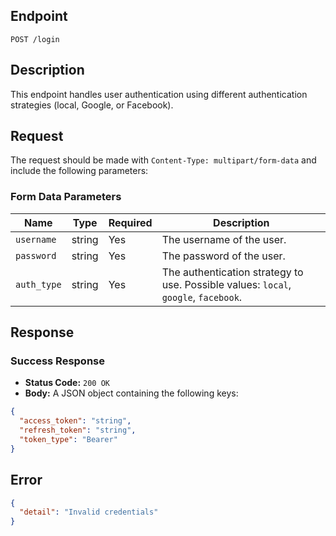 ## Endpoint

`POST /login`

## Description

This endpoint handles user authentication using different authentication strategies (local, Google, or Facebook).

## Request

The request should be made with `Content-Type: multipart/form-data` and include the following parameters:

### Form Data Parameters

| Name        | Type   | Required | Description                                                                         |
| ----------- | ------ | -------- | ----------------------------------------------------------------------------------- |
| `username`  | string | Yes      | The username of the user.                                                           |
| `password`  | string | Yes      | The password of the user.                                                           |
| `auth_type` | string | Yes      | The authentication strategy to use. Possible values: `local`, `google`, `facebook`. |

## Response

### Success Response

- **Status Code:** `200 OK`
- **Body:** A JSON object containing the following keys:

```json
{
  "access_token": "string",
  "refresh_token": "string",
  "token_type": "Bearer"
}
```

## Error

```json
{
  "detail": "Invalid credentials"
}
```
